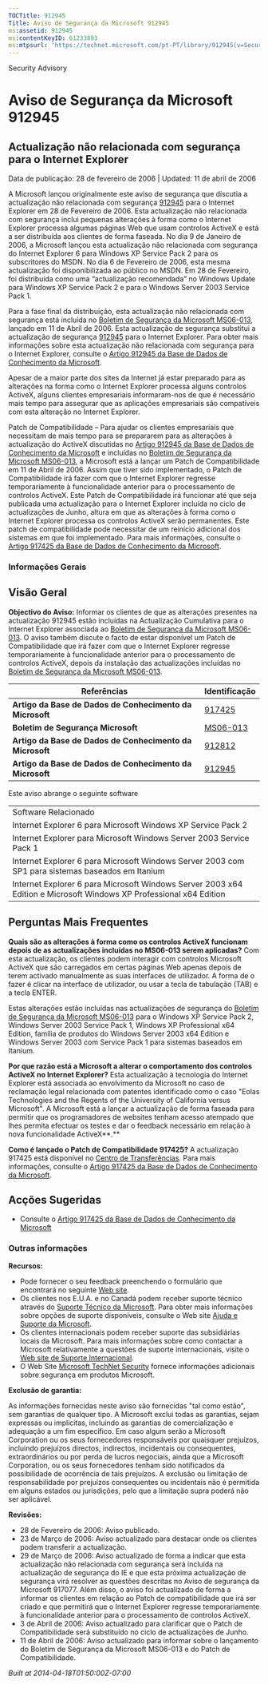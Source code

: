 ```yaml
---
TOCTitle: 912945
Title: Aviso de Segurança da Microsoft 912945
ms:assetid: 912945
ms:contentKeyID: 61233893
ms:mtpsurl: 'https://technet.microsoft.com/pt-PT/library/912945(v=Security.10)'
---
```


Security Advisory

Aviso de Segurança da Microsoft 912945
======================================

Actualização não relacionada com segurança para o Internet Explorer
-------------------------------------------------------------------

Data de publicação: 28 de fevereiro de 2006 | Updated: 11 de abril de 2006

A Microsoft lançou originalmente este aviso de segurança que discutia a actualização não relacionada com segurança [912945](http://support.microsoft.com/kb/912945) para o Internet Explorer em 28 de Fevereiro de 2006. Esta actualização não relacionada com segurança inclui pequenas alterações à forma como o Internet Explorer processa algumas páginas Web que usam controlos ActiveX e está a ser distribuída aos clientes de forma faseada. No dia 9 de Janeiro de 2006, a Microsoft lançou esta actualização não relacionada com segurança do Internet Explorer 6 para Windows XP Service Pack 2 para os subscritores do MSDN. No dia 6 de Fevereiro de 2006, esta mesma actualização foi disponibilizada ao público no MSDN. Em 28 de Fevereiro, foi distribuída como uma “actualização recomendada” no Windows Update para Windows XP Service Pack 2 e para o Windows Server 2003 Service Pack 1.

Para a fase final da distribuição, esta actualização não relacionada com segurança está incluída no [Boletim de Segurança da Microsoft MS06-013](http://go.microsoft.com/fwlink/?linkid=62568), lançado em 11 de Abril de 2006. Esta actualização de segurança substitui a actualização de segurança [912945](http://support.microsoft.com/kb/912945) para o Internet Explorer. Para obter mais informações sobre esta actualização não relacionada com segurança para o Internet Explorer, consulte o [Artigo 912945 da Base de Dados de Conhecimento da Microsoft](http://support.microsoft.com/kb/912945).

Apesar de a maior parte dos sites da Internet já estar preparado para as alterações na forma como o Internet Explorer processa alguns controlos ActiveX, alguns clientes empresariais informaram-nos de que é necessário mais tempo para assegurar que as aplicações empresariais são compatíveis com esta alteração no Internet Explorer.

Patch de Compatibilidade – Para ajudar os clientes empresariais que necessitam de mais tempo para se prepararem para as alterações à actualização do ActiveX discutidas no [Artigo 912945 da Base de Dados de Conhecimento da Microsoft](http://support.microsoft.com/kb/912945) e incluídas no [Boletim de Segurança da Microsoft MS06-013](http://go.microsoft.com/fwlink/?linkid=62568), a Microsoft está a lançar um Patch de Compatibilidade em 11 de Abril de 2006. Assim que tiver sido implementado, o Patch de Compatibilidade irá fazer com que o Internet Explorer regresse temporariamente à funcionalidade anterior para o processamento de controlos ActiveX. Este Patch de Compatibilidade irá funcionar até que seja publicada uma actualização para o Internet Explorer incluída no ciclo de actualizações de Junho, altura em que as alterações à forma como o Internet Explorer processa os controlos ActiveX serão permanentes. Este patch de compatibilidade pode necessitar de um reinício adicional dos sistemas em que foi implementado. Para mais informações, consulte o [Artigo 917425 da Base de Dados de Conhecimento da Microsoft](http://support.microsoft.com/kb/917425).

### Informações Gerais

Visão Geral
-----------

<span></span>
**Objectivo do Aviso:** Informar os clientes de que as alterações presentes na actualização 912945 estão incluídas na Actualização Cumulativa para o Internet Explorer associada ao [Boletim de Segurança da Microsoft MS06-013](http://go.microsoft.com/fwlink/?linkid=62568). O aviso também discute o facto de estar disponível um Patch de Compatibilidade que irá fazer com que o Internet Explorer regresse temporariamente à funcionalidade anterior para o processamento de controlos ActiveX, depois da instalação das actualizações incluídas no [Boletim de Segurança da Microsoft MS06-013](http://go.microsoft.com/fwlink/?linkid=62568).

| Referências                                              | Identificação                                            |
|----------------------------------------------------------|----------------------------------------------------------|
| **Artigo da Base de Dados de Conhecimento da Microsoft** | [917425](http://support.microsoft.com/kb/917425)         |
| **Boletim de Segurança Microsoft**                       | [MS06-013](http://go.microsoft.com/fwlink/?linkid=62568) |
| **Artigo da Base de Dados de Conhecimento da Microsoft** | [912812](http://support.microsoft.com/kb/912812)         |
| **Artigo da Base de Dados de Conhecimento da Microsoft** | [912945](http://support.microsoft.com/kb/912945)         |

Este aviso abrange o seguinte software

|                                                                                                                    |
|--------------------------------------------------------------------------------------------------------------------|
| Software Relacionado                                                                                               |
| Internet Explorer 6 para Microsoft Windows XP Service Pack 2                                                       |
| Internet Explorer para Microsoft Windows Server 2003 Service Pack 1                                                |
| Internet Explorer 6 para Microsoft Windows Server 2003 com SP1 para sistemas baseados em Itanium                   |
| Internet Explorer 6 para Microsoft Windows Server 2003 x64 Edition e Microsoft Windows XP Professional x64 Edition |

Perguntas Mais Frequentes
-------------------------

<span></span>
**Quais são as alterações à forma como os controlos ActiveX funcionam depois de as actualizações incluídas no MS06-013 serem aplicadas?**
Com esta actualização, os clientes podem interagir com controlos Microsoft ActiveX que são carregados em certas páginas Web apenas depois de terem activado manualmente as suas interfaces de utilizador. A forma de o fazer é clicar na interface de utilizador, ou usar a tecla de tabulação (TAB) e a tecla ENTER.

Estas alterações estão incluídas nas actualizações de segurança do [Boletim de Segurança da Microsoft MS06-013](http://go.microsoft.com/fwlink/?linkid=62568) para o Windows XP Service Pack 2, Windows Server 2003 Service Pack 1, Windows XP Professional x64 Edition, família de produtos do Windows Server 2003 x64 Edition e Windows Server 2003 com Service Pack 1 para sistemas baseados em Itanium.

**Por que razão está a Microsoft a alterar o comportamento dos controlos ActiveX no Internet Explorer?**
Esta actualização à tecnologia do Internet Explorer está associada ao envolvimento da Microsoft no caso de reclamação legal relacionada com patentes identificado como o caso "Eolas Technologies and the Regents of the University of California versus Microsoft". A Microsoft está a lançar a actualização de forma faseada para permitir que os programadores de websites tenham acesso atempado que lhes permita efectuar os testes e dar o feedback necessário em relação à nova funcionalidade ActiveX**.**

**Como é lançado o Patch de Compatibilidade 917425?**
A actualização 917425 está disponível no [Centro de Transferências](http://www.microsoft.com/downloads/). Para mais informações, consulte o [Artigo 917425 da Base de Dados de Conhecimento da Microsoft](http://support.microsoft.com/kb/917425).

Acções Sugeridas
----------------

<span></span>
-   Consulte o [Artigo 917425 da Base de Dados de Conhecimento da Microsoft](http://support.microsoft.com/kb/917425)

### Outras informações

**Recursos:**

-   Pode fornecer o seu feedback preenchendo o formulário que encontrará no seguinte [Web site](https://support.microsoft.com/common/survey.aspx?scid=sw;en;1257&amp;showpage=1&amp;ws=technet&amp;sd=tech).
-   Os clientes nos E.U.A. e no Canadá podem receber suporte técnico através do [Suporte Técnico da Microsoft](http://go.microsoft.com/fwlink/?linkid=21131). Para obter mais informações sobre opções de suporte disponíveis, consulte o Web site [Ajuda e Suporte da Microsoft](http://support.microsoft.com/).
-   Os clientes internacionais podem receber suporte das subsidiárias locais da Microsoft. Para mais informações sobre como contactar a Microsoft relativamente a questões de suporte internacionais, visite o [Web site de Suporte Internacional](http://go.microsoft.com/fwlink/?linkid=21155).
-   O Web Site [Microsoft TechNet Security](http://go.microsoft.com/fwlink/?linkid=21132) fornece informações adicionais sobre segurança em produtos Microsoft.

**Exclusão de garantia:**

As informações fornecidas neste aviso são fornecidas "tal como estão", sem garantias de qualquer tipo. A Microsoft exclui todas as garantias, sejam expressas ou implícitas, incluindo as garantias de comercialização e adequação a um fim específico. Em caso algum serão a Microsoft Corporation ou os seus fornecedores responsáveis por quaisquer prejuízos, incluindo prejuízos directos, indirectos, incidentais ou consequentes, extraordinários ou por perda de lucros negociais, ainda que a Microsoft Corporation, ou os seus fornecedores tenham sido notificados da possibilidade de ocorrência de tais prejuízos. A exclusão ou limitação de responsabilidade por prejuízos consequentes ou incidentais não é permitida em alguns estados ou jurisdições, pelo que a limitação supra poderá não ser aplicável.

**Revisões:**

-   28 de Fevereiro de 2006: Aviso publicado.
-   23 de Março de 2006: Aviso actualizado para destacar onde os clientes podem transferir a actualização.
-   29 de Março de 2006: Aviso actualizado de forma a indicar que esta actualização não relacionada com segurança será incluída na actualização de segurança do IE e que esta próxima actualização de segurança virá resolver as questões descritas no Aviso de segurança da Microsoft 917077. Além disso, o aviso foi actualizado de forma a informar os clientes em relação ao Patch de compatibilidade que irá ser criado e que permitirá que o Internet Explorer regresse temporariamente à funcionalidade anterior para o processamento de controlos ActiveX.
-   3 de Abril de 2006: Aviso actualizado para clarificar que o Patch de Compatibilidade será substituído no ciclo de actualizações de Junho.
-   11 de Abril de 2006: Aviso actualizado para informar sobre o lançamento do Boletim de Segurança da Microsoft MS06-013 e do Patch de Compatibilidade.

*Built at 2014-04-18T01:50:00Z-07:00*

